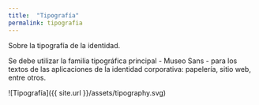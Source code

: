 ```yaml
---
title:  "Tipografía"
permalink: tipografia
---
```


Sobre la tipografía de la identidad.

<!--more-->

Se debe utilizar la familia tipográfica principal - Museo Sans - para los textos de las aplicaciones de la identidad corporativa: papelería, sitio web, entre otros.

![Tipografía]({{ site.url }}/assets/tipography.svg)